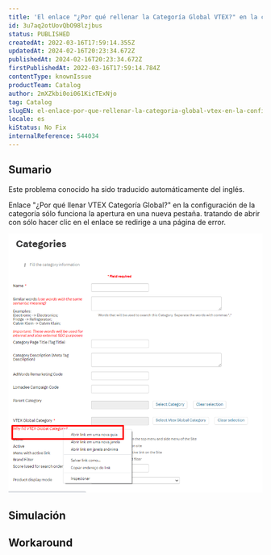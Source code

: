 ```yaml
---
title: 'El enlace "¿Por qué rellenar la Categoría Global VTEX?" en la configuración de la categoría sólo funciona abriéndose en una nueva pestaña'
id: 3u7aq2otUovQbO98lzjbus
status: PUBLISHED
createdAt: 2022-03-16T17:59:14.355Z
updatedAt: 2024-02-16T20:23:34.672Z
publishedAt: 2024-02-16T20:23:34.672Z
firstPublishedAt: 2022-03-16T17:59:14.784Z
contentType: knownIssue
productTeam: Catalog
author: 2mXZkbi0oi061KicTExNjo
tag: Catalog
slugEN: el-enlace-por-que-rellenar-la-categoria-global-vtex-en-la-configuracion-de-la-categoria-solo-funciona-abriendose-en-una-nueva-pestana
locale: es
kiStatus: No Fix
internalReference: 544034
---
```


## Sumario

<div class="alert alert-info">
  <p>Este problema conocido ha sido traducido automáticamente del inglés.</p>
</div>


Enlace "¿Por qué llenar VTEX Categoría Global?" en la configuración de la categoría sólo funciona la apertura en una nueva pestaña. tratando de abrir con sólo hacer clic en el enlace se redirige a una página de error.

 ![](https://raw.githubusercontent.com/vtexdocs/help-center-content/refs/heads/main/docs/es/known-issues/Catalog/el-enlace-por-que-rellenar-la-categoria-global-vtex-en-la-configuracion-de-la-categoria-solo-funciona-abriendose-en-una-nueva-pestana_1.png)


##

## Simulación



## Workaround




